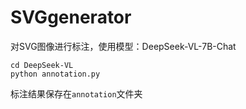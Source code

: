 # SVGgenerator
对SVG图像进行标注，使用模型：DeepSeek-VL-7B-Chat
```
cd DeepSeek-VL
python annotation.py
```
标注结果保存在`annotation`文件夹